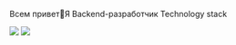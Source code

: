 Всем привет👋Я Backend-разработчик
Technology stack

<img src="https://img.shields.io/badge/Python-black?style=for-the-badge&logo=Python&logoColor=blue"/>  <img src="https://img.shields.io/badge/Python-black?style=for-the-badge&logo=Python&logoColor=blue"/>
